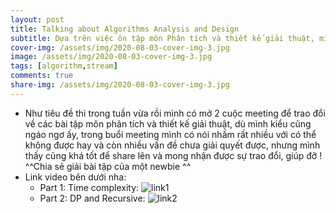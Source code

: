 ```yaml
---
layout: post
title: Talking about Algorithms Analysis and Design
subtitle: Dựa trên việc ôn tập môn Phân tích và thiết kế giải thuật, mình có tạo một buổi meeting và trao đổi về các vấn đề Độ phức tạp thuật toán, Quy hoạch động và Đệ quy
cover-img: /assets/img/2020-08-03-cover-img-3.jpg
image: /assets/img/2020-08-03-cover-img-3.jpg
tags: [algorithm,stream]
comments: true
share-img: /assets/img/2020-08-03-cover-img-3.jpg
---
```


- Như tiêu đề thì trong tuần vừa rồi mình có mở 2 cuộc meeting để trao đổi về các bài tập môn phân tích và thiết kế giải thuật, dù mình kiểu cũng ngáo ngơ ấy, trong buổi meeting mình có nói nhầm rất nhiều với có thể không được hay và còn nhiều vấn đề chưa giải quyết được, nhưng mình thấy cũng khá tốt để share lên và mong nhận được sự trao đổi, giúp đỡ ! ^^Chia sẻ giải bài tập của một newbie ^^
- Link video bên dưới nha:
  - Part 1: Time complexity: ![link1](https://ittforum.congnv.website/post/meeting-pttkgt-1)
  - Part 2: DP and Recursive: ![link2](https://ittforum.congnv.website/post/meeting-pttkgt-2)
